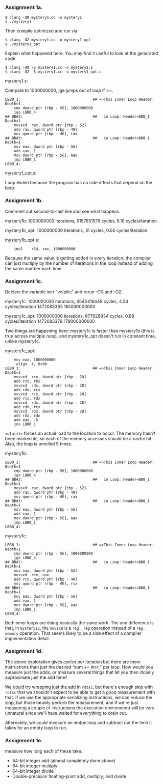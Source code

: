 ### Assignment 1a.
~~~
$ clang -O0 mystery1.cc -o mystery1
$ ./mystery1
~~~
Then compile optimized and run via
~~~
$ clang -O2 mystery1.cc -o mystery1_opt
$ ./mystery1_opt
~~~
Explain what happened here. You may find it useful to look at the generated code:
~~~
$ clang -O0 -S mystery1.cc -o mystery1.s
$ clang -O2 -S mystery1.cc -o mystery1_opt.s
~~~

mystery1.s:

Compare to 1000000000, jge jumps out of loop if >=.
~~~
LBB0_1:                                 ## =>This Inner Loop Header: Depth=1
	cmp	dword ptr [rbp - 56], 1000000000
	jge	LBB0_4
## BB#2:                                ##   in Loop: Header=BB0_1 Depth=1
	movsxd	rax, dword ptr [rbp - 52]
	add	rax, qword ptr [rbp - 40]
	mov	qword ptr [rbp - 40], rax
## BB#3:                                ##   in Loop: Header=BB0_1 Depth=1
	mov	eax, dword ptr [rbp - 56]
	add	eax, 1
	mov	dword ptr [rbp - 56], eax
	jmp	LBB0_1
LBB0_4:
~~~

mystery1_opt.s:

Loop elided because the program has no side effects that depend on the loop.

### Assignment 1b.

Comment out second-to-last line and see what happens.

mystery1b:
1000000000 iterations, 5157851576 cycles, 5.16 cycles/iteration

mystery1b_opt:
1000000000 iterations, 31 cycles, 0.00 cycles/iteration

mystery1b_opt.s:

~~~
	imul	r14, rax, 1000000000
~~~

Because the same value is getting added in every iteration, the compiler can just multiply by the number of iterations in the loop instead of adding the same number each time.

### Assignment 1c.

Declare the variable incr “volatile” and rerun -O0 and -O2.

mystery1c:
1000000000 iterations, 4540416448 cycles, 4.54 cycles/iteration
1472083365 165000000000

mystery1c_opt:
1000000000 iterations, 677928934 cycles, 0.68 cycles/iteration
1472083379 179000000000

Two things are happening here: mystery1c is faster than mystery1b (this is true across multiple runs), and mystery1c_opt doesn't run in constant time, unlike mystery1c.

mystery1c_opt:

~~~
	mov	eax, 1000000000
	.align	4, 0x90
LBB0_1:                                 ## =>This Inner Loop Header: Depth=1
	movsxd	rcx, dword ptr [rbp - 28]
	add	rcx, rbx
	movsxd	rdx, dword ptr [rbp - 28]
	add	rdx, rcx
	movsxd	rcx, dword ptr [rbp - 28]
	add	rcx, rdx
	movsxd	rdx, dword ptr [rbp - 28]
	add	rdx, rcx
	movsxd	rbx, dword ptr [rbp - 28]
	add	rbx, rdx
	add	eax, -5
	jne	LBB0_1
~~~

`volatile` forces an actual load to the location to occur. The memory hasn't been marked `UC`, so each of the memory accesses should be a cache hit. Also, the loop is unrolled 5 times.


mystery1b:

~~~
LBB0_1:                                 ## =>This Inner Loop Header: Depth=1
	cmp	dword ptr [rbp - 56], 1000000000
	jge	LBB0_4
## BB#2:                                ##   in Loop: Header=BB0_1 Depth=1
	movsxd	rax, dword ptr [rbp - 52]
	add	rax, qword ptr [rbp - 40]
	mov	qword ptr [rbp - 40], rax
## BB#3:                                ##   in Loop: Header=BB0_1 Depth=1
	mov	eax, dword ptr [rbp - 56]
	add	eax, 1
	mov	dword ptr [rbp - 56], eax
	jmp	LBB0_1
LBB0_4:
~~~

mystery1c:

~~~
LBB0_1:                                 ## =>This Inner Loop Header: Depth=1
	cmp	dword ptr [rbp - 56], 1000000000
	jge	LBB0_4
## BB#2:                                ##   in Loop: Header=BB0_1 Depth=1
	mov	eax, dword ptr [rbp - 52]
	movsxd	rcx, eax
	add	rcx, qword ptr [rbp - 40]
	mov	qword ptr [rbp - 40], rcx
## BB#3:                                ##   in Loop: Header=BB0_1 Depth=1
	mov	eax, dword ptr [rbp - 56]
	add	eax, 1
	mov	dword ptr [rbp - 56], eax
	jmp	LBB0_1
LBB0_4:
~~~

Both inner loops are doing basically the same work. The one difference is that, in `mystery1c`, the `movsxd` is a `reg, reg` operation instead of a `reg, memory` operation. That seems likely to be a side effect of a compiler implementation detail.

### Assignment 1d.

The above exploration gives cycles per iteration but there are more instructions than just the desired “sum += incr;” per loop. How would you measure just the adds, or measure several things that let you then closely approximate just the add time?

We could try wrapping just the add in `rdtsc`, but there's enough slop with `rdtsc` that we shouldn't expect to be able to get a good measurement with that. If we use the appropriate serializing instructions, we can reduce the slop, but those heavily perturb the measurement, and if we're just measuring a couple of instructions the execution environment will be very unnatural since we'll have waited for everything to drain out.

Alternately, we could measure an emtpy loop and subtract out the time it takes for an empty loop to run.

### Assignment 1e.

measure how long each of these take:

* 64-bit integer add (almost completely done above)
* 64-bit integer multiply
* 64-bit integer divide
* Double-precision floating-point add, multiply, and divide
